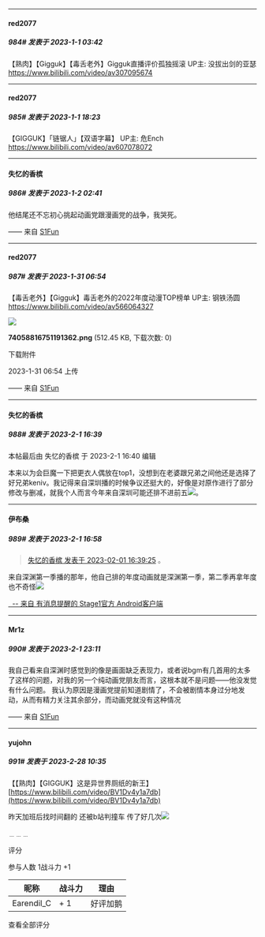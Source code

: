 

*****

####  red2077  
##### 984#       发表于 2023-1-1 03:42

【熟肉】【Gigguk】【毒舌老外】Gigguk直播评价孤独摇滚 UP主: 没拔出剑的亚瑟 https://www.bilibili.com/video/av307095674



*****

####  red2077  
##### 985#       发表于 2023-1-1 18:23

【GIGGUK】「链锯人」【双语字幕】 UP主: 危Ench https://www.bilibili.com/video/av607078072



*****

####  失忆的香槟  
##### 986#       发表于 2023-1-2 02:41

他结尾还不忘初心挑起动画党跟漫画党的战争，我哭死。

—— 来自 [S1Fun](https://s1fun.koalcat.com)

*****

####  red2077  
##### 987#       发表于 2023-1-31 06:54

【毒舌老外】【Gigguk】毒舌老外的2022年度动漫TOP榜单 UP主: 钢铁汤圆 https://www.bilibili.com/video/av566064327

<img src="https://img.saraba1st.com/forum/202301/31/065428r9ll33cjn2c7ph2o.png" referrerpolicy="no-referrer">

<strong>74058816751191362.png</strong> (512.45 KB, 下载次数: 0)

下载附件

2023-1-31 06:54 上传

—— 来自 [S1Fun](https://s1fun.koalcat.com)


*****

####  失忆的香槟  
##### 988#       发表于 2023-2-1 16:39

 本帖最后由 失忆的香槟 于 2023-2-1 16:40 编辑 

本来以为会巨魔一下把更衣人偶放在top1，没想到在老婆跟兄弟之间他还是选择了好兄弟keniv。我记得来自深圳播的时候争议还挺大的，好像是对原作进行了部分修改与删减，就我个人而言今年来自深圳可能还排不进前五<img src="https://static.saraba1st.com/image/smiley/face2017/068.png" referrerpolicy="no-referrer">。


*****

####  伊布桑  
##### 989#       发表于 2023-2-1 16:58

<blockquote><a href="httphttps://bbs.saraba1st.com/2b/forum.php?mod=redirect&amp;goto=findpost&amp;pid=59569932&amp;ptid=1770560" target="_blank">失忆的香槟 发表于 2023-02-01 16:39:25</a>
。</blockquote>来自深渊第一季播的那年，他自己排的年度动画就是深渊第一季，第二季再拿年度也不奇怪<img src="https://static.saraba1st.com/image/smiley/face2017/037.png" referrerpolicy="no-referrer">

[  -- 来自 有消息提醒的 Stage1官方 Android客户端](https://www.coolapk.com/apk/140634)


*****

####  Mr1z  
##### 990#       发表于 2023-2-1 23:11

我自己看来自深渊时感觉到的像是画面缺乏表现力，或者说bgm有几首用的太多了这样的问题，对我的另一个纯动画党朋友而言，这根本就不是问题——他没发觉有什么问题。
我认为原因是漫画党提前知道剧情了，不会被剧情本身过分地发动，从而有精力关注其余部分，而动画党就没有这种情况

—— 来自 [S1Fun](https://s1fun.koalcat.com)

*****

####  yujohn  
##### 991#       发表于 2023-2-28 10:35

【【熟肉】【GIGGUK】这是异世界厕纸的新王】 [https://www.bilibili.com/video/BV1Dv4y1a7db](https://www.bilibili.com/video/BV1Dv4y1a7db)

昨天加班后找时间翻的 还被b站判撞车 传了好几次<img src="https://static.saraba1st.com/image/smiley/face2017/152.png" referrerpolicy="no-referrer">

﹍﹍﹍

评分

 参与人数 1战斗力 +1

|昵称|战斗力|理由|
|----|---|---|
| Earendil_C| + 1|好评加鹅|

查看全部评分

